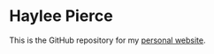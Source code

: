 # Haylee Pierce

This is the GitHub repository for my [personal website](https://hayleepierce.netlify.app/).
